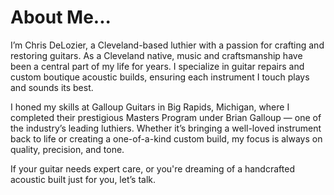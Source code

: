 # About Me...

I’m Chris DeLozier, a Cleveland-based luthier with a passion for crafting and restoring guitars. As a Cleveland native, music and craftsmanship have been a central part of my life for years. I specialize in guitar repairs and custom boutique acoustic builds, ensuring each instrument I touch plays and sounds its best.

I honed my skills at Galloup Guitars in Big Rapids, Michigan, where I completed their prestigious Masters Program under Brian Galloup — one of the industry’s leading luthiers. Whether it’s bringing a well-loved instrument back to life or creating a one-of-a-kind custom build, my focus is always on quality, precision, and tone.

If your guitar needs expert care, or you're dreaming of a handcrafted acoustic built just for you, let’s talk.

